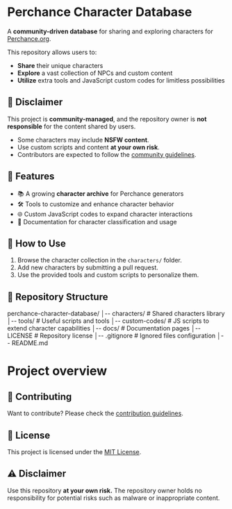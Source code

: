 # Perchance Character Database  
A **community-driven database** for sharing and exploring characters for [Perchance.org](https://perchance.org).  

This repository allows users to:  
- **Share** their unique characters  
- **Explore** a vast collection of NPCs and custom content  
- **Utilize** extra tools and JavaScript custom codes for limitless possibilities  

## 🚨 Disclaimer  
This project is **community-managed**, and the repository owner is **not responsible** for the content shared by users.  
- Some characters may include **NSFW content**.  
- Use custom scripts and content **at your own risk**.  
- Contributors are expected to follow the [community guidelines](#community-guidelines).  

## 🔧 Features  
- 📚 A growing **character archive** for Perchance generators  
- 🛠️ Tools to customize and enhance character behavior  
- 🌐 Custom JavaScript codes to expand character interactions  
- 📄 Documentation for character classification and usage  

## 📖 How to Use  
1. Browse the character collection in the `characters/` folder.  
2. Add new characters by submitting a pull request.  
3. Use the provided tools and custom scripts to personalize them.  

## 📂 Repository Structure  
perchance-character-database/ │-- characters/ # Shared characters library │-- tools/ # Useful scripts and tools │-- custom-codes/ # JS scripts to extend character capabilities │-- docs/ # Documentation pages │-- LICENSE # Repository license │-- .gitignore # Ignored files configuration │-- README.md 

# Project overview

## 🚀 Contributing  
Want to contribute? Please check the [contribution guidelines](docs/contributing.md).  

## 📜 License  
This project is licensed under the [MIT License](LICENSE).

## ⚠️ Disclaimer  
Use this repository **at your own risk.** The repository owner holds no responsibility for potential risks such as malware or inappropriate content.  
